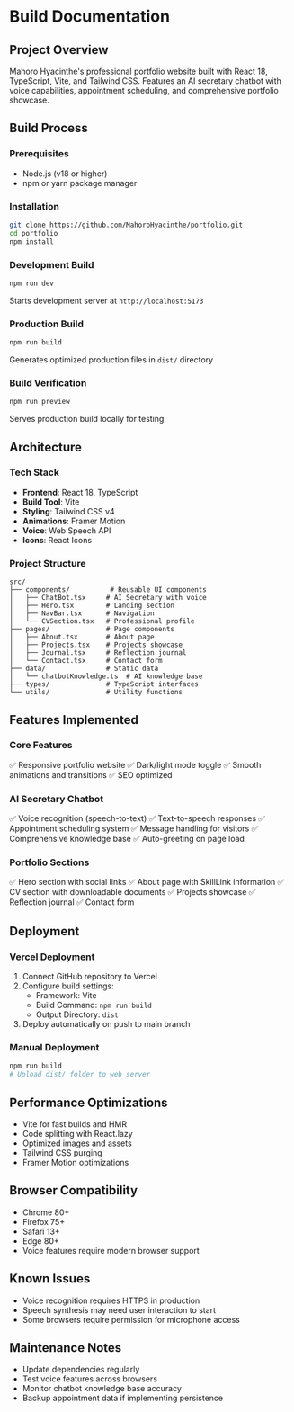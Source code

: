 # Build Documentation

## Project Overview
Mahoro Hyacinthe's professional portfolio website built with React 18, TypeScript, Vite, and Tailwind CSS. Features an AI secretary chatbot with voice capabilities, appointment scheduling, and comprehensive portfolio showcase.

## Build Process

### Prerequisites
- Node.js (v18 or higher)
- npm or yarn package manager

### Installation
```bash
git clone https://github.com/MahoroHyacinthe/portfolio.git
cd portfolio
npm install
```

### Development Build
```bash
npm run dev
```
Starts development server at `http://localhost:5173`

### Production Build
```bash
npm run build
```
Generates optimized production files in `dist/` directory

### Build Verification
```bash
npm run preview
```
Serves production build locally for testing

## Architecture

### Tech Stack
- **Frontend**: React 18, TypeScript
- **Build Tool**: Vite
- **Styling**: Tailwind CSS v4
- **Animations**: Framer Motion
- **Voice**: Web Speech API
- **Icons**: React Icons

### Project Structure
```
src/
├── components/          # Reusable UI components
│   ├── ChatBot.tsx     # AI Secretary with voice
│   ├── Hero.tsx        # Landing section
│   ├── NavBar.tsx      # Navigation
│   └── CVSection.tsx   # Professional profile
├── pages/              # Page components
│   ├── About.tsx       # About page
│   ├── Projects.tsx    # Projects showcase
│   ├── Journal.tsx     # Reflection journal
│   └── Contact.tsx     # Contact form
├── data/               # Static data
│   └── chatbotKnowledge.ts  # AI knowledge base
├── types/              # TypeScript interfaces
└── utils/              # Utility functions
```

## Features Implemented

### Core Features
✅ Responsive portfolio website
✅ Dark/light mode toggle
✅ Smooth animations and transitions
✅ SEO optimized

### AI Secretary Chatbot
✅ Voice recognition (speech-to-text)
✅ Text-to-speech responses
✅ Appointment scheduling system
✅ Message handling for visitors
✅ Comprehensive knowledge base
✅ Auto-greeting on page load

### Portfolio Sections
✅ Hero section with social links
✅ About page with SkillLink information
✅ CV section with downloadable documents
✅ Projects showcase
✅ Reflection journal
✅ Contact form

## Deployment

### Vercel Deployment
1. Connect GitHub repository to Vercel
2. Configure build settings:
   - Framework: Vite
   - Build Command: `npm run build`
   - Output Directory: `dist`
3. Deploy automatically on push to main branch

### Manual Deployment
```bash
npm run build
# Upload dist/ folder to web server
```

## Performance Optimizations
- Vite for fast builds and HMR
- Code splitting with React.lazy
- Optimized images and assets
- Tailwind CSS purging
- Framer Motion optimizations

## Browser Compatibility
- Chrome 80+
- Firefox 75+
- Safari 13+
- Edge 80+
- Voice features require modern browser support

## Known Issues
- Voice recognition requires HTTPS in production
- Speech synthesis may need user interaction to start
- Some browsers require permission for microphone access

## Maintenance Notes
- Update dependencies regularly
- Test voice features across browsers
- Monitor chatbot knowledge base accuracy
- Backup appointment data if implementing persistence